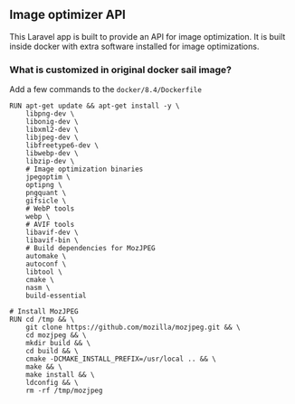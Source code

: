 ## Image optimizer API

This Laravel app is built to provide an API for image optimization. It is built inside docker with extra software installed for image optimizations.


### What is customized in original docker sail image?

Add a few commands to the `docker/8.4/Dockerfile`

```
RUN apt-get update && apt-get install -y \
    libpng-dev \
    libonig-dev \
    libxml2-dev \
    libjpeg-dev \
    libfreetype6-dev \
    libwebp-dev \
    libzip-dev \
    # Image optimization binaries
    jpegoptim \
    optipng \
    pngquant \
    gifsicle \
    # WebP tools
    webp \
    # AVIF tools
    libavif-dev \
    libavif-bin \
    # Build dependencies for MozJPEG
    automake \
    autoconf \
    libtool \
    cmake \
    nasm \
    build-essential

# Install MozJPEG
RUN cd /tmp && \
    git clone https://github.com/mozilla/mozjpeg.git && \
    cd mozjpeg && \
    mkdir build && \
    cd build && \
    cmake -DCMAKE_INSTALL_PREFIX=/usr/local .. && \
    make && \
    make install && \
    ldconfig && \
    rm -rf /tmp/mozjpeg
```